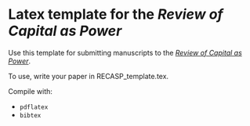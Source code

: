 # Latex template for the *Review of Capital as Power*

Use this template for submitting manuscripts to the [*Review of Capital as Power*](capitalaspower.com/recasp/).

To use, write your paper in RECASP_template.tex. 

Compile with:

* `pdflatex`
* `bibtex`



